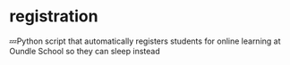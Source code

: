 # registration
💤Python script that automatically registers students for online learning at Oundle School so they can sleep instead
